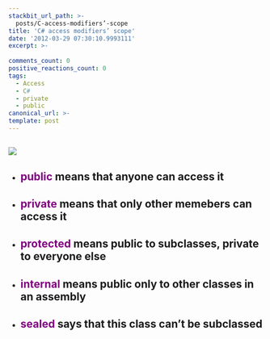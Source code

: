 ```yaml
---
stackbit_url_path: >-
  posts/C-access-modifiers’-scope
title: 'C# access modifiers’ scope'
date: '2012-03-29 07:30:10.9993111'
excerpt: >-
  
comments_count: 0
positive_reactions_count: 0
tags: 
  - Access
  - C#
  - private
  - public
canonical_url: >-
template: post
---
```

<h2><img src="http://sharpertutorials.com/wp-content/themes/holygrail2/themes/sharpertutorials/icons/lock-padlock.png" /></h2>  <ul>   <li>     <h2><font color="#800080">public</font> means that anyone can access it</h2>   </li>    <li>     <h2><font color="#800080">private</font> <strong>means that only other memebers can access it</strong></h2>   </li>    <li>     <h2><font color="#800080">protected</font> <strong>means public to subclasses, private to everyone else</strong></h2>   </li>    <li>     <h2><font color="#800080">internal</font> <strong>means public only to other classes in an assembly</strong></h2>   </li>    <li>     <h2><font color="#800080">sealed</font> <strong>says that this class can’t be subclassed</strong></h2>   </li> </ul>